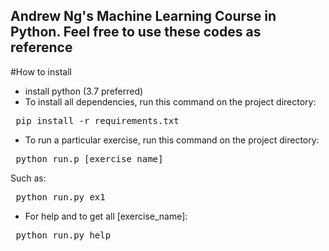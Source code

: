 Andrew Ng's Machine Learning Course in Python.
Feel free to use these codes as reference
------------------------------------------------
#How to install
- install python (3.7 preferred)
- To install all dependencies, run this command on the project directory:
<pre> pip install -r requirements.txt </pre>
- To run a particular exercise, run this command on the project directory:
<pre> python run.p [exercise_name] </pre>
Such as: <br>
<pre> python run.py ex1 </pre>
- For help and to get all [exercise_name]:
<pre> python run.py help </pre>
